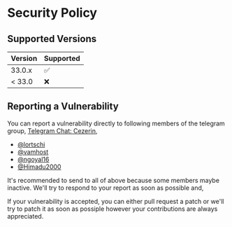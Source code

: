 # Security Policy

## Supported Versions

| Version | Supported          |
| ------- | ------------------ |
| 33.0.x  | :white_check_mark: |
| < 33.0  | :x:                |

## Reporting a Vulnerability

You can report a vulnerability directly to following members of the telegram group,
[Telegram Chat: Cezerin](https://t.me/cezerin),

- [@lortschi](https://t.me/lortschi)
- [@vamhost](https://t.me/vamhost)
- [@ngoyal16](https://t.me/ngoyal16)
- [@Himadu2000](https://t.me/Himadu2000)

It's recommended to send to all of above because some members maybe inactive.
We'll try to respond to your report as soon as possible and,

If your vulnerability is accepted, you can either pull request a patch or we'll try to patch it as soon as possiple however your contributions are always appreciated.
